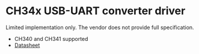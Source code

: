 # CH34x USB-UART converter driver

Limited implementation only. The vendor does not provide full specification.

* CH340 and CH341 supported
* [Datasheet](http://www.wch-ic.com/downloads/CH341DS1_PDF.html)

